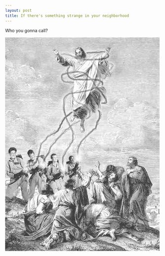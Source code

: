 ```yaml
---
layout: post
title: If there's something strange in your neighborhood
---
```

Who you gonna call?

![](/img/tumblr_lhnysgwAdE1qgcouj.jpg)
